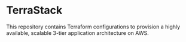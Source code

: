 # TerraStack
This repository contains Terraform configurations to provision a highly available, scalable 3-tier application architecture on AWS.
